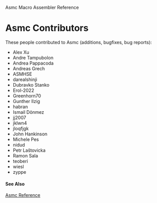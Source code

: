 Asmc Macro Assembler Reference

# Asmc Contributors

These people contributed to Asmc (additions, bugfixes, bug reports):

- Alex Xu
- Andre Tampubolon
- Andrea Pappacoda
- Andreas Grech
- ASMHSE
- darealshinji
- Dubravko Stanko
- Erol-2022
- Greenhorn70
- Gunther Ilzig
- habran
- Ismail Dönmez
- jj2007
- jklwn4
- jloqfjgk
- John Hankinson
- Michele Pes
- nidud
- Petr Laštovicka
- Ramon Sala
- teoberi
- wiesl
- zyppe


#### See Also

[Asmc Reference](readme.md)
